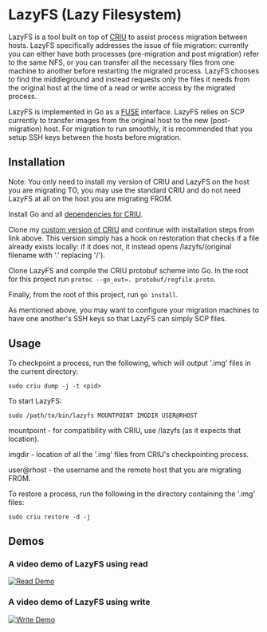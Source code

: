 # LazyFS (Lazy Filesystem)

LazyFS is a tool built on top of [CRIU](https://criu.org/Main_Page) to assist
process migration between hosts. LazyFS specifically addresses the issue of
file migration: currently you can either have both processes (pre-migration and
post migration) refer to the same NFS, or you can transfer all the necessary
files from one machine to another before restarting the migrated process. LazyFS
chooses to find the middleground and instead requests only the files it needs
from the original host at the time of a read or write access by the migrated
process.

LazyFS is implemented in Go as a [FUSE](https://en.wikipedia.org/wiki/Filesystem_in_Userspace) interface.
LazyFS relies on SCP currently to transfer images from the original host to the
new (post-migration) host. For migration to run smoothly, it is recommended that
you setup SSH keys between the hosts before migration.

## Installation
Note: You only need to install my version of CRIU and LazyFS on the host you are migrating TO,
you may use the standard CRIU and do not need LazyFS at all on the host you are migrating FROM.

Install Go and all [dependencies for CRIU](https://criu.org/Installation).

Clone my [custom version of CRIU](https://github.com/jakrach/criu) and continue
with installation steps from link above. This version simply has a hook on
restoration that checks if a file already exists locally: if it does not, it
instead opens /lazyfs/(original filename with '.' replacing '/').

Clone LazyFS and compile the CRIU protobuf scheme into Go. In the root
for this project run `protoc --go_out=. protobuf/regfile.proto`.

Finally, from the root of this project, run `go install`.

As mentioned above, you may want to configure your migration machines to have
one another's SSH keys so that LazyFS can simply SCP files.

## Usage

To checkpoint a process, run the following, which will output '.img' files in the current directory:

`sudo criu dump -j -t <pid>`

To start LazyFS:

`sudo /path/to/bin/lazyfs MOUNTPOINT IMGDIR USER@RHOST`

mountpoint - for compatibility with CRIU, use /lazyfs (as it expects that location).

imgdir - location of all the '.img' files from CRIU's checkpointing process.

user@rhost - the username and the remote host that you are migrating FROM.

To restore a process, run the following in the directory containing the '.img' files:

`sudo criu restore -d -j`

## Demos

### A video demo of LazyFS using read

[![Read Demo](https://img.youtube.com/vi/5fqaI-HCDDI/0.jpg)](https://youtu.be/5fqaI-HCDDI)

### A video demo of LazyFS using write

[![Write Demo](https://img.youtube.com/vi/kQdNOy8ENX8/0.jpg)](https://youtu.be/kQdNOy8ENX8)
